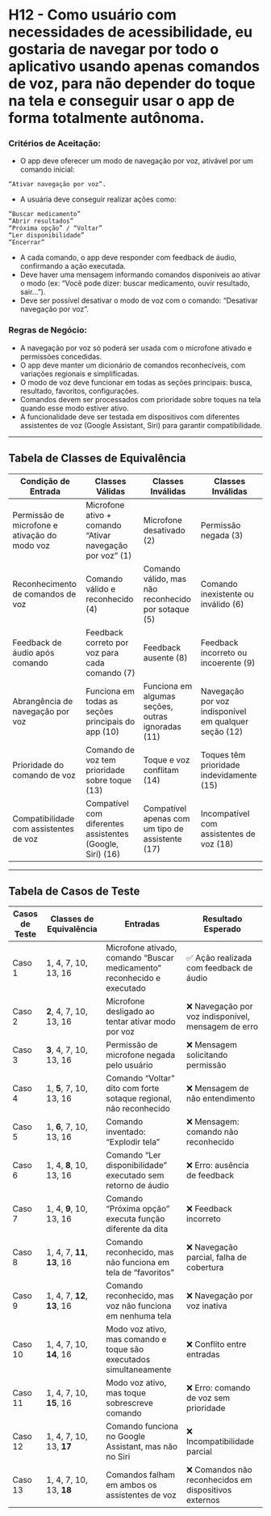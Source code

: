 # H12 - Como usuário com necessidades de acessibilidade, eu gostaria de navegar por todo o aplicativo usando apenas comandos de voz, para não depender do toque na tela e conseguir usar o app de forma totalmente autônoma.

### **Critérios de Aceitação:**

- O app deve oferecer um modo de navegação por voz, ativável por um comando inicial:

`“Ativar navegação por voz”.`

- A usuária deve conseguir realizar ações como:
```
“Buscar medicamento”
“Abrir resultados”
“Próxima opção” / “Voltar”
“Ler disponibilidade”
“Encerrar”
```

- A cada comando, o app deve responder com feedback de áudio, confirmando a ação executada.
- Deve haver uma mensagem informando comandos disponíveis ao ativar o modo (ex: “Você pode dizer: buscar medicamento, ouvir resultado, sair...”).
- Deve ser possível desativar o modo de voz com o comando: “Desativar navegação por voz”.

### **Regras de Negócio:**

- A navegação por voz só poderá ser usada com o microfone ativado e permissões concedidas.
- O app deve manter um dicionário de comandos reconhecíveis, com variações regionais e simplificadas.
- O modo de voz deve funcionar em todas as seções principais: busca, resultado, favoritos, configurações.
- Comandos devem ser processados com prioridade sobre toques na tela quando esse modo estiver ativo.
- A funcionalidade deve ser testada em dispositivos com diferentes assistentes de voz (Google Assistant, Siri) para garantir compatibilidade.
---
## Tabela de Classes de Equivalência

| Condição de Entrada                           | Classes Válidas                                           | Classes Inválidas                                   | Classes Inválidas                                     |
| --------------------------------------------- | --------------------------------------------------------- | --------------------------------------------------- | ----------------------------------------------------- |
| Permissão de microfone e ativação do modo voz | Microfone ativo + comando “Ativar navegação por voz” (1)  | Microfone desativado (2)                            | Permissão negada (3)                                  |
| Reconhecimento de comandos de voz             | Comando válido e reconhecido (4)                          | Comando válido, mas não reconhecido por sotaque (5) | Comando inexistente ou inválido (6)                   |
| Feedback de áudio após comando                | Feedback correto por voz para cada comando (7)            | Feedback ausente (8)                                | Feedback incorreto ou incoerente (9)                  |
| Abrangência de navegação por voz              | Funciona em todas as seções principais do app (10)        | Funciona em algumas seções, outras ignoradas (11)   | Navegação por voz indisponível em qualquer seção (12) |
| Prioridade do comando de voz                  | Comando de voz tem prioridade sobre toque (13)            | Toque e voz conflitam (14)                          | Toques têm prioridade indevidamente (15)              |
| Compatibilidade com assistentes de voz        | Compatível com diferentes assistentes (Google, Siri) (16) | Compatível apenas com um tipo de assistente (17)    | Incompatível com assistentes de voz (18)              |
---
## Tabela de Casos de Teste

| Casos de Teste | Classes de Equivalência     | Entradas                                                                | Resultado Esperado                                 |
| -------------- | --------------------------- | ----------------------------------------------------------------------- | -------------------------------------------------- |
| Caso 1         | 1, 4, 7, 10, 13, 16         | Microfone ativado, comando “Buscar medicamento” reconhecido e executado | ✅ Ação realizada com feedback de áudio               |
| Caso 2         | **2**, 4, 7, 10, 13, 16     | Microfone desligado ao tentar ativar modo por voz                       | ❌ Navegação por voz indisponível, mensagem de erro   |
| Caso 3         | **3**, 4, 7, 10, 13, 16     | Permissão de microfone negada pelo usuário                              | ❌ Mensagem solicitando permissão                     |
| Caso 4         | 1, **5**, 7, 10, 13, 16     | Comando “Voltar” dito com forte sotaque regional, não reconhecido       | ❌ Mensagem de não entendimento                       |
| Caso 5         | 1, **6**, 7, 10, 13, 16     | Comando inventado: “Explodir tela”                                      | ❌ Mensagem: comando não reconhecido                  |
| Caso 6         | 1, 4, **8**, 10, 13, 16     | Comando “Ler disponibilidade” executado sem retorno de áudio            | ❌ Erro: ausência de feedback                         |
| Caso 7         | 1, 4, **9**, 10, 13, 16     | Comando “Próxima opção” executa função diferente da dita                | ❌ Feedback incorreto                                 |
| Caso 8         | 1, 4, 7, **11**, **13**, 16 | Comando reconhecido, mas não funciona em tela de “favoritos”            | ❌ Navegação parcial, falha de cobertura              |
| Caso 9         | 1, 4, 7, **12**, **13**, 16 | Comando reconhecido, mas voz não funciona em nenhuma tela               | ❌ Navegação por voz inativa                          |
| Caso 10        | 1, 4, 7, 10, **14**, 16     | Modo voz ativo, mas comando e toque são executados simultaneamente      | ❌ Conflito entre entradas                            |
| Caso 11        | 1, 4, 7, 10, **15**, 16     | Modo voz ativo, mas toque sobrescreve comando                           | ❌ Erro: comando de voz sem prioridade                |
| Caso 12        | 1, 4, 7, 10, 13, **17**     | Comando funciona no Google Assistant, mas não no Siri                   | ❌ Incompatibilidade parcial                          |
| Caso 13        | 1, 4, 7, 10, 13, **18**     | Comandos falham em ambos os assistentes de voz                          | ❌ Comandos não reconhecidos em dispositivos externos |
